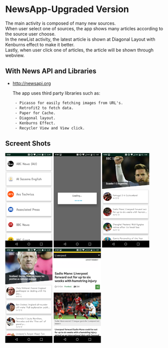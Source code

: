 # NewsApp-Upgraded Version

The main activity is composed of many new sources.<br>
When user select one of sources, the app shows many articles according to the source user choose.<br>
In the newList activity, the latest article is shown at Diagonal Layout with Kenburns effect to make it better.<br>
Lastly, when user click one of articles, the article will be shown through webview.


## With News API and Libraries
  - http://newsapi.org
  
  <ul>The app uses third party libraries such as:
  
     - Picasso for easily fetching images from URL's.
     - Retrofit2 to fetch data. 
     - Paper for Cache. 
     - Diagonal layout. 
     - Kenburns Effect. 
     - Recycler View and View click.
  </ul>


## Screent Shots

<img src="main.png" width="150">    
<img src="loading.png" width="150"> 
<img src="articles.png" width="150">
<img src="articles2.png" width="150">
<img src="content.png" width="150">



